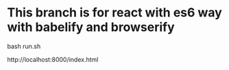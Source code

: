 # This branch is for react with es6 way with babelify and browserify

bash run.sh

http://localhost:8000/index.html